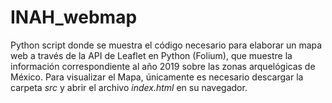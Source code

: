 # INAH_webmap
Python script donde se muestra el código necesario para elaborar un mapa web a través de la API de Leaflet en Python (Folium), que muestre la información correspondiente al año 2019 sobre las zonas arquelógicas de México. Para visualizar el Mapa, únicamente es necesario descargar la carpeta _src_ y abrir el archivo _index.html_ en su navegador.
